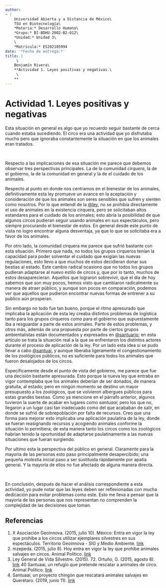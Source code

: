 ```yaml
---
author:
- |
    Universidad Abierta y a Distancia de México\
    TSU en Biotecnología\
    *Materia:* Desarrollo Humano\
    *Grupo:* BI-BDHU-2002-B2-012\
    *Unidad:* Unidad 3\
    \
    *Matricula:* ES202105994
date: '*Fecha de entrega:*'
title: |
     \
    Benjamín Rivera\
    **Actividad 1. Leyes positivas y negativas.\
     \
    **
---
```


# Actividad 1. Leyes positivas y negativas

Esta situación en general es algo que yo recuerdo seguir bastante de
cerca cuando estaba sucediendo. El circo era una actividad que yo
disfrutaba mucho pero que ignoraba constantemente la situación en que
los animales eran tratados.

 

Respecto a las implicaciones de esa situación me parece que debemos
observar tres perspectivas principales. La de la comunidad *cirquera*,
la de el gobierno, la de la comunidad en general y la de el cuidado de
los animales.

Respecto al punto en donde nos centramos en el bienestar de los
animales, definitivamente esta ley promueve un avance en la aceptación y
consideración de que los animales son seres sensibles que sufren y
sienten como nosotros. Por lo que entendí de la [@ley][5], no se
prohibia directamente el uso de animales en la existencia cirquera, pero
se solicitaban altos estandares para el cuidado de los animales; esto
abría la posibilidad de que algunos circos pudieran seguir usando
animales en sus espectáculos, pero siempre procurando el bienestar de
estos. En general desde este punto de vista no logro encontrar alguna
desventaja, ya que lo que se solicitaba era a favor de los animales.

Por otro lado, la comunidad cirquera me parece que sufrió bastante con
esta situación. Primero que nada, no todos los grupos cirqueros tenían
la capacidad para poder solventar el cuidado que exigían las nuevas
regulaciones, esto llevo a que muchos de estos decidieran donar sus
bestias al estado. Este cambio radical ocasiono que no todos los grupos
pudieran adaptarse al nuevo estilo de circos y, que por lo tanto, muchos
de estos desaparecieran. Aquellos que lograron sobrevivir, que el día de
hoy sabemos que son muy pocos, hemos visto que cambiaron radicalmente su
manera de atraer público, y aunque son pocos en comparación, podemos ver
que aquellos que pudieron encontrar nuevas formas de entrener a su
publico aún prosperan.

Sin embargo no todo fue tan bueno, porque el ritmo apresurado que
implicaba la aplicación de esta ley creaba distintos problemas de
logística tanto para los grupos cirqueros como para el gobierno que
supuestamente iba a resguardar a parte de estos animales. Parte de estos
problemas, y otros más, además de una propuesta por parte de ciertos
grupos ambientalistas están documentados y expresados en [@santuario][3];
en esta artículo se trata la situación real a la que se enfrentaron los
distintos actores durante el proceso de aplicación de la ley. Por un
lado esta idea si se pudo llevar a cabo [@santuai][4], y aunque liberaba
ligeramente el congestionamiento de los zoológicos públicos, no es
suficiente para todos los animales que fueron desalojados de los circos.

Específicamente desde el punto de vista del gobierno, me parece que fue
una decisión bastante apresurada. Esto porque la nueva ley que entraba
en vigor contemplaba que los animales deberían de ser donados, de manera
gratuita, al estado; pero en ningún momento se destino un mayor
presupuesto a los zoológicos, que se volvieron albergues públicos para
estas grandes bestias. Como ya mencione en el párrafo anterior, algunos
tuvieron la suerte de acabar en lugares como *santuaai*; pero los que
no, llegaron a un lugar casi tan inadecuado como del que acababan de
salir, en donde se sufrió de sobrepoblación por falta de recursos. Creo
que una forma para mejorar esto implicaba una aplicación paulatina de la
ley, donde se fueran reasignando recursos y acogiendo animales conforme
la situación lo permitiera; de esta manera tanto los circos como los
zoológicos habrían tenido la oportunidad de adaptarse paulatinamente a
las nuevas situaciones que fueran surgiendo.

Por ultimo esta la perspectiva del público en general. Claramente para
la mayoría de las personas esto paso principalmente desapercibido; una
pequeña molestia inicial paso a ser sustituida rápidamente por apatía
general. Y la mayoría de ellos no fue afectado de alguna manera directa.

 

En conclusión, después de hacer el análisis correspondiente a esta
actividad, yo pude notar que las leyes deben ser reflexionadas con mucha
dedicación para evitar problemas como este. Esto me lleva a pensar que
la mayoría de las personas que nos representan no comprenden la
complejidad de las decisiones que toman.

## Referencias
 1. X Asociación Geoinnova. (2015, julio 10). México: Entra en vigor la ley que prohíbe a los circos utilizar ejemplares silvestres en sus espectáculos. Territorio Geoinnova - SIG y Medio Ambiente. [link][1]
 2. mzepeda. (2015, julio 8). Hoy entra en vigor la ley que prohíbe animales salvajes en circos. Animal Político. [link][2]
 3. Ley General de Vida Silvestre. (2015). 72. Ortuño, G. (2015, agosto 8). [link][5]
 40 Santuaai, un refugio que pretende rescatar a animales de circo. Animal Político. [link][3]
 4. Santuaai, un proyecto chingón que rescatará animales salvajes en Querétaro. (2019, junio 11). [link][4]
 
 [1]: <https://geoinnova.org/blog-territorio/mexico-entra-en-vigor-la-ley-que-prohibe-a-los-circos-utilizar-ejemplares-silvestres-en-sus-espectaculos/>
 [2]: <https://www.animalpolitico.com/2015/07/a-partir-de-manana-entra-en-vigor-la-ley-que-prohibe-animales-salvajes-en-circos/>
 [3]: <https://www.animalpolitico.com/2015/08/santuaai-un-refugio-que-pretende-rescatar-mas-de-mil-animales-de-circo/>
 [4]: <https://www.youtube.com/watch?v=-wd92DlTxZk>
 [5]: <http://www.diputados.gob.mx/LeyesBiblio/pdf/146_190118.pdf>

